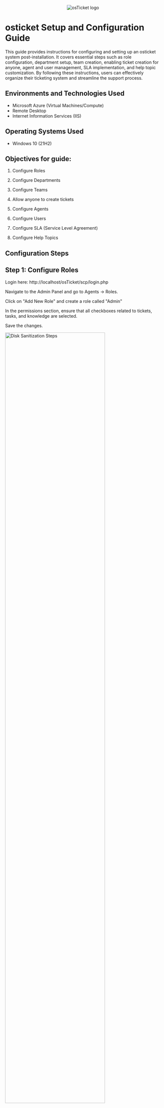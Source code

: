 <p align="center">
<img src="https://i.imgur.com/r7UlOH2.png" alt="osTicket logo"/>
</p>

<h1>osticket Setup and Configuration Guide</h1>
This guide provides instructions for configuring and setting up an osticket system post-installation. It covers essential steps such as role configuration, department setup, team creation, enabling ticket creation for anyone, agent and user management, SLA implementation, and help topic customization. By following these instructions, users can effectively organize their ticketing system and streamline the support process.<br />

<h2>Environments and Technologies Used</h2>

- Microsoft Azure (Virtual Machines/Compute)
- Remote Desktop
- Internet Information Services (IIS)

<h2>Operating Systems Used </h2>

- Windows 10</b> (21H2)

<h2>Objectives for guide:</h2>


1. Configure Roles <br>

2. Configure Departments <br>

3. Configure Teams <br>
 
4. Allow anyone to create tickets <br>

5. Configure Agents <br>

6. Configure Users <br>

7. Configure SLA (Service Level Agreement) <br>

8. Configure Help Topics

<h2>Configuration Steps</h2>

<h2>Step 1: Configure Roles</h2>
<p>Login here: http://localhost/osTicket/scp/login.php</p>
<p>Navigate to the Admin Panel and go to Agents -&gt; Roles.</p>
<p>Click on "Add New Role" and create a role called "Admin"</p>
<p>In the permissions section, ensure that all checkboxes related to tickets, tasks, and knowledge are selected.</p>
<p>Save the changes.</p>

<p>
<img src="https://i.imgur.com/DJmEXEB.png" height="80%" width="80%" alt="Disk Sanitization Steps"/>
</p>

<h2>Step 2: Configure Departments</h2>
<p>In the Admin Panel, go to Agents -&gt; Departments.</p>
<p>Click on "Add New Department" and name it "Administrators."</p>
<p>Create the department.</p>

<p>
<img src="https://i.imgur.com/DJmEXEB.png" height="80%" width="80%" alt="Disk Sanitization Steps"/>
</p>

<h2>Step 3: Configure Teams</h2>
<p>Go to the Admin Panel and select Agents -&gt; Teams.</p>
<p>Create a new team by providing a name and adding members from different departments.</p>
<p>Create the team.</p>

<p>
<img src="https://i.imgur.com/DJmEXEB.png" height="80%" width="80%" alt="Disk Sanitization Steps"/>
</p>

<h2>Step 4: Allow anyone to create tickets</h2>
<p>Access the Admin Panel and go to Settings -&gt; User.</p>
<p>Uncheck the "Registration Required" option under "Require registration and login to create tickets."</p>
<p>Save the changes.</p>

<p>
<img src="https://i.imgur.com/DJmEXEB.png" height="80%" width="80%" alt="Disk Sanitization Steps"/>
</p>

<h2>Step 5: Configure Agents</h2>
<p>In the Admin Panel, navigate to Agents -&gt; Add New Agent.</p>
<p>Fill in the agent's name, email, and username.</p>
<p>Set a password for the agent.</p>
<p>Assign the agent to a department, specify their roles and access permissions, and add them to any relevant teams.</p>
<p>Create the agent.</p>

<p>
<img src="https://i.imgur.com/DJmEXEB.png" height="80%" width="80%" alt="Disk Sanitization Steps"/>
</p>

<h2>Step 6: Configure Users</h2>
<p>Access the Agent Panel and go to Users -&gt; Add New User.</p>
<p>Enter the user's email, name, and contact number.</p>
<p>Add the user.</p>

<p>
<img src="https://i.imgur.com/DJmEXEB.png" height="80%" width="80%" alt="Disk Sanitization Steps"/>
</p>

<h2>Step 7: Configure SLA (Service Level Agreement)</h2>
<p>In the Admin Panel, go to Manage -&gt; SLA.</p>
<p>Create a new SLA plan by providing a name.</p>
<p>Set the time limit for ticket resolution.</p>
<p>Choose the schedule (weekends/weekdays) and define the grace period (the hour within which the ticket needs to be resolved).</p>
<p>Save the SLA plan.</p>

<p>
<img src="https://i.imgur.com/DJmEXEB.png" height="80%" width="80%" alt="Disk Sanitization Steps"/>
</p>

<h2>Step 8: Configure Help Topics</h2>
<p>Access the Admin Panel and go to Manage -&gt; Help Topics.</p>
<p>Add new help topics based on the categories you want to offer, such as "Computer Issues," and "Password Reset."</p>
<p>Save the help topics.</p>

<p>
<img src="https://i.imgur.com/DJmEXEB.png" height="80%" width="80%" alt="Disk Sanitization Steps"/>
</p>
